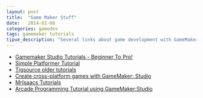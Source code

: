 ```yaml
---
layout: post
title:  "Game Maker Stuff"
date:   2014-01-08 
categories: gamedev
tags: gamemaker tutorials
tipue_description: "Several links about game development with GameMaker"
---
```


* [Gamemaker Studio Tutorials - Beginner To Pro!][youtube-wizird]
* [Simple Platformer Tutorial][glg-platformer]
* [Tigsource older tutorials][tigsource]
* [Create cross-platform games with GameMaker: Studio][xplattut]
* [MrIsaacs Tutorials][MrIsaacs] 
* [Arcade Programming Tutorial using GameMaker:Studio][arcadetut]

[glg-platformer]: http://www.greenlightgo.org/education/gamedev/platformer/
[youtube-wizird]:    http://gmc.yoyogames.com/index.php?showtopic=573657
[tigsource]: http://forums.tigsource.com/index.php?topic=3142.0
[xplattut]: http://www.creativebloq.com/design/create-cross-platform-games-gamemaker-studio-1132948
[MrIsaacs]: http://www.screencast.com/users/Mr_Isaacs/folders/GameMaker%20Tutorials
[arcadetut]: http://www.codeguru.com/win_mobile/other/arcadecode-simple-arcade-programming-tutorial.html